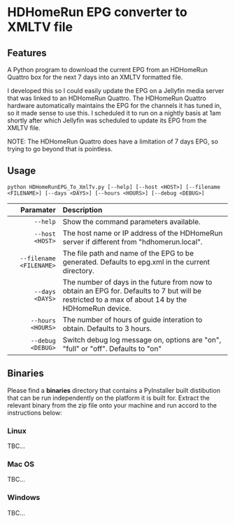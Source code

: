 # HDHomeRun EPG converter to XMLTV file

## Features

A Python program to download the current EPG from an HDHomeRun Quattro box for the next 7 days into an XMLTV formatted file.

I developed this so I could easily update the EPG on a Jellyfin media server that was linked to an HDHomeRun Quattro.  The HDHomeRun Quattro hardware automatically maintains the EPG for the channels it has tuned in, so it made sense to use this.  I scheduled it to run on a nightly basis at 1am shortly after which Jellyfin was scheduled to update its EPG from the XMLTV file.

NOTE: The HDHomeRun Quattro does have a limitation of 7 days EPG, so trying to go beyond that is pointless.

## Usage

```
python HDHomeRunEPG_To_XmlTv.py [--help] [--host <HOST>] [--filename <FILENAME>] [--days <DAYS>] [--hours <HOURS>] [--debug <DEBUG>]
```

|      Paramater | Description     |
| -------------: | :-------------- |
| `--help`  | Show the command parameters available. |
| `--host <HOST>`  | The host name or IP address of the HDHomeRun server if different from "hdhomerun.local". |
| `--filename <FILENAME>` | The file path and name of the EPG to be generated. Defaults to epg.xml in the current directory. |
| `--days <DAYS>` | The number of days in the future from now to obtain an EPG for. Defaults to 7 but will be restricted to a max of about 14 by the HDHomeRun device. |
| `--hours <HOURS>` | The number of hours of guide interation to obtain. Defaults to 3 hours. |
| `--debug <DEBUG>` | Switch debug log message on, options are "on", "full" or "off". Defaults to "on" |

## Binaries

Please find a <b>binaries</b> directory that contains a PyInstaller built distibution that can be run independently on the platform it is built for.  Extract the relevant binary from the zip file onto your machine and run accord to the instructions below:

### Linux

TBC...

### Mac OS

TBC...

### Windows

TBC...
